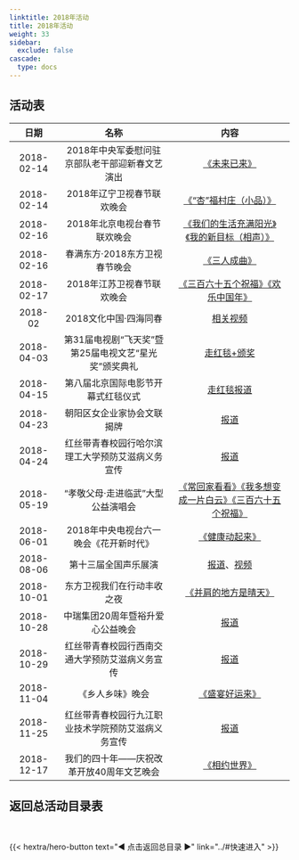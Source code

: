 ```yaml
---
linktitle: 2018年活动
title: 2018年活动
weight: 33
sidebar:
  exclude: false
cascade:
  type: docs
---
```


## 活动表

|日期|名称|内容|
|:-----:|:-----:|:-----:|
|2018-02-14|2018年中央军委慰问驻京部队老干部迎新春文艺演出|[《未来已来》](../2018/20180214/#2018年中央军委慰问驻京部队老干部迎新春文艺演出)|
|2018-02-14|2018年辽宁卫视春节联欢晚会|[《“杏”福村庄（小品）》](../2018/20180214/#2018年辽宁卫视春节联欢晚会)|
|2018-02-16|2018年北京电视台春节联欢晚会|[《我们的生活充满阳光》《我的新目标（相声）》](../2018/20180214/#2018年北京电视台春节联欢晚会)|
|2018-02-16|春满东方·2018东方卫视春节晚会|[《三人成曲》](../2018/20180214/#春满东方2018东方卫视春节晚会)|
|2018-02-17|2018年江苏卫视春节联欢晚会|[《三百六十五个祝福》《欢乐中国年》](../2018/20180214/#2018年江苏卫视春节联欢晚会)|
|2018-02|2018文化中国·四海同春|[相关视频](../2018/201802/)|
|2018-04-03|第31届电视剧“飞天奖”暨第25届电视文艺“星光奖”颁奖典礼|[走红毯+颁奖](../2018/20180403/)|
|2018-04-15|第八届北京国际电影节开幕式红毯仪式|[走红毯报道](https://gdj.beijing.gov.cn/tpxw1/201912/t20191226_1519577.html)|
|2018-04-23|朝阳区女企业家协会文联揭牌|[报道](http://szb.bjwl.org.cn/wwwroot/wlw/publish/article/550/615/1404/71117.shtml)|
|2018-04-24|红丝带青春校园行哈尔滨理工大学预防艾滋病义务宣传|[报道](https://mp.weixin.qq.com/s/yLP0A1PHo-Ba-wf9ijBzdA)|
|2018-05-19|“孝敬父母·走进临武”大型公益演唱会|[《常回家看看》《我多想变成一片白云》《三百六十五个祝福》](../2018/20180519/)|
|2018-06-01|2018年中央电视台六一晚会《花开新时代》|[《健康动起来》](../2018/20180601/)|
|2018-08-06|第十三届全国声乐展演|[报道](https://mp.weixin.qq.com/s/c5436fvJvITYbgdqP1mlyg)、[视频](https://tv.sohu.com/v/cGwvOTQ2MzE4My8xMDQ5Njg1MjIuc2h0bWw%3D.html)|
|2018-10-01|东方卫视我们在行动丰收之夜|[《并肩的地方是晴天》](../2018/20181001/)|
|2018-10-28|中瑞集团20周年暨裕升爱心公益晚会|[报道](https://mp.weixin.qq.com/s/RfZkZUIa9h2L4P7gJ8jOzA)|
|2018-10-29|红丝带青春校园行西南交通大学预防艾滋病义务宣传|[报道](https://www.sohu.com/a/271813271_225281)|
|2018-11-04|《乡人乡味》晚会|[《盛宴好运来》](../2018/20181104/)|
|2018-11-25|红丝带青春校园行九江职业技术学院预防艾滋病义务宣传|[报道](https://www.sohu.com/a/277836167_99957872)|
|2018-12-17|我们的四十年——庆祝改革开放40周年文艺晚会|[《相约世界》](../2018/20181217/)|


## 返回总活动目录表

<br>

{{< hextra/hero-button text="◀ 点击返回总目录 ▶" link="../#快速进入" >}}
